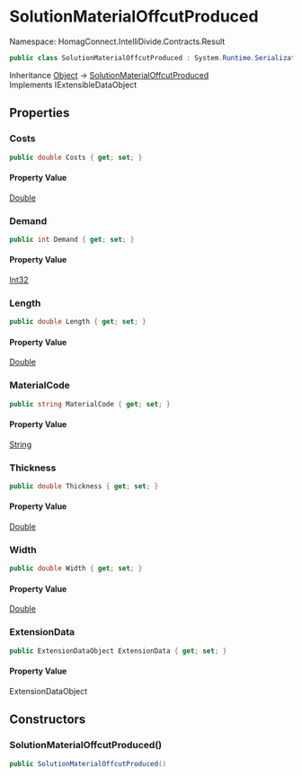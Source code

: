 # SolutionMaterialOffcutProduced

Namespace: HomagConnect.IntelliDivide.Contracts.Result

```csharp
public class SolutionMaterialOffcutProduced : System.Runtime.Serialization.IExtensibleDataObject
```

Inheritance [Object](https://docs.microsoft.com/en-us/dotnet/api/system.object) → [SolutionMaterialOffcutProduced](./homagconnect.intellidivide.contracts.result.solutionmaterialoffcutproduced.md)<br>
Implements IExtensibleDataObject

## Properties

### **Costs**

```csharp
public double Costs { get; set; }
```

#### Property Value

[Double](https://docs.microsoft.com/en-us/dotnet/api/system.double)<br>

### **Demand**

```csharp
public int Demand { get; set; }
```

#### Property Value

[Int32](https://docs.microsoft.com/en-us/dotnet/api/system.int32)<br>

### **Length**

```csharp
public double Length { get; set; }
```

#### Property Value

[Double](https://docs.microsoft.com/en-us/dotnet/api/system.double)<br>

### **MaterialCode**

```csharp
public string MaterialCode { get; set; }
```

#### Property Value

[String](https://docs.microsoft.com/en-us/dotnet/api/system.string)<br>

### **Thickness**

```csharp
public double Thickness { get; set; }
```

#### Property Value

[Double](https://docs.microsoft.com/en-us/dotnet/api/system.double)<br>

### **Width**

```csharp
public double Width { get; set; }
```

#### Property Value

[Double](https://docs.microsoft.com/en-us/dotnet/api/system.double)<br>

### **ExtensionData**

```csharp
public ExtensionDataObject ExtensionData { get; set; }
```

#### Property Value

ExtensionDataObject<br>

## Constructors

### **SolutionMaterialOffcutProduced()**

```csharp
public SolutionMaterialOffcutProduced()
```
